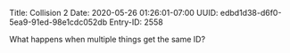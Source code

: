 Title: Collision 2
Date: 2020-05-26 01:26:01-07:00
UUID: edbd1d38-d6f0-5ea9-91ed-98e1cdc052db
Entry-ID: 2558

What happens when multiple things get the same ID?

